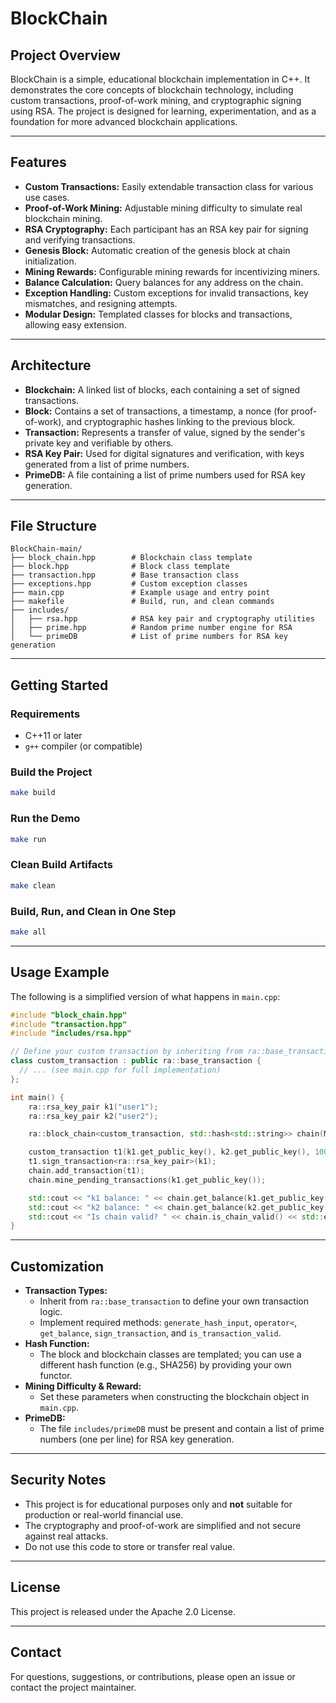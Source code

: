 # BlockChain

## Project Overview

BlockChain is a simple, educational blockchain implementation in C++. It demonstrates the core concepts of blockchain technology, including custom transactions, proof-of-work mining, and cryptographic signing using RSA. The project is designed for learning, experimentation, and as a foundation for more advanced blockchain applications.

---

## Features

- **Custom Transactions:** Easily extendable transaction class for various use cases.
- **Proof-of-Work Mining:** Adjustable mining difficulty to simulate real blockchain mining.
- **RSA Cryptography:** Each participant has an RSA key pair for signing and verifying transactions.
- **Genesis Block:** Automatic creation of the genesis block at chain initialization.
- **Mining Rewards:** Configurable mining rewards for incentivizing miners.
- **Balance Calculation:** Query balances for any address on the chain.
- **Exception Handling:** Custom exceptions for invalid transactions, key mismatches, and resigning attempts.
- **Modular Design:** Templated classes for blocks and transactions, allowing easy extension.

---

## Architecture

- **Blockchain:** A linked list of blocks, each containing a set of signed transactions.
- **Block:** Contains a set of transactions, a timestamp, a nonce (for proof-of-work), and cryptographic hashes linking to the previous block.
- **Transaction:** Represents a transfer of value, signed by the sender's private key and verifiable by others.
- **RSA Key Pair:** Used for digital signatures and verification, with keys generated from a list of prime numbers.
- **PrimeDB:** A file containing a list of prime numbers used for RSA key generation.

---

## File Structure

```
BlockChain-main/
├── block_chain.hpp        # Blockchain class template
├── block.hpp              # Block class template
├── transaction.hpp        # Base transaction class
├── exceptions.hpp         # Custom exception classes
├── main.cpp               # Example usage and entry point
├── makefile               # Build, run, and clean commands
├── includes/
│   ├── rsa.hpp            # RSA key pair and cryptography utilities
│   ├── prime.hpp          # Random prime number engine for RSA
│   └── primeDB            # List of prime numbers for RSA key generation
```

---

## Getting Started

### Requirements
- C++11 or later
- `g++` compiler (or compatible)

### Build the Project
```sh
make build
```

### Run the Demo
```sh
make run
```

### Clean Build Artifacts
```sh
make clean
```

### Build, Run, and Clean in One Step
```sh
make all
```

---

## Usage Example

The following is a simplified version of what happens in `main.cpp`:

```cpp
#include "block_chain.hpp"
#include "transaction.hpp"
#include "includes/rsa.hpp"

// Define your custom transaction by inheriting from ra::base_transaction
class custom_transaction : public ra::base_transaction {
  // ... (see main.cpp for full implementation)
};

int main() {
    ra::rsa_key_pair k1("user1");
    ra::rsa_key_pair k2("user2");

    ra::block_chain<custom_transaction, std::hash<std::string>> chain(MED_DIFFICULTY, ra::verify, 50);

    custom_transaction t1(k1.get_public_key(), k2.get_public_key(), 1000);
    t1.sign_transaction<ra::rsa_key_pair>(k1);
    chain.add_transaction(t1);
    chain.mine_pending_transactions(k1.get_public_key());

    std::cout << "k1 balance: " << chain.get_balance(k1.get_public_key()) << std::endl;
    std::cout << "k2 balance: " << chain.get_balance(k2.get_public_key()) << std::endl;
    std::cout << "Is chain valid? " << chain.is_chain_valid() << std::endl;
}
```

---

## Customization

- **Transaction Types:**
  - Inherit from `ra::base_transaction` to define your own transaction logic.
  - Implement required methods: `generate_hash_input`, `operator<`, `get_balance`, `sign_transaction`, and `is_transaction_valid`.
- **Hash Function:**
  - The block and blockchain classes are templated; you can use a different hash function (e.g., SHA256) by providing your own functor.
- **Mining Difficulty & Reward:**
  - Set these parameters when constructing the blockchain object in `main.cpp`.
- **PrimeDB:**
  - The file `includes/primeDB` must be present and contain a list of prime numbers (one per line) for RSA key generation.

---

## Security Notes

- This project is for educational purposes only and **not** suitable for production or real-world financial use.
- The cryptography and proof-of-work are simplified and not secure against real attacks.
- Do not use this code to store or transfer real value.

---

## License

This project is released under the Apache 2.0 License.

---

## Contact

For questions, suggestions, or contributions, please open an issue or contact the project maintainer. 
